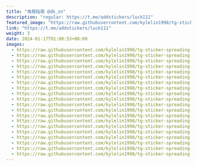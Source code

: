 ```yaml
---
title: "电报指南 @db_zn"
description: "regular: https://t.me/addstickers/luck111"
featured_image: "https://raw.githubusercontent.com/kylelin1998/tg-sticker-spreading-worldwide-images/main/img/50a5ca0a-6b63-4e76-b839-f9784b009246.jpg"
link: "https://t.me/addstickers/luck111"
weight: 3
date: 2024-01-17T01:08:53+08:00
images:
  - https://raw.githubusercontent.com/kylelin1998/tg-sticker-spreading-worldwide-images/main/img/50a5ca0a-6b63-4e76-b839-f9784b009246.jpg
  - https://raw.githubusercontent.com/kylelin1998/tg-sticker-spreading-worldwide-images/main/img/be26e390-a3a3-47c9-aaa7-6ffcbe51ec06.jpg
  - https://raw.githubusercontent.com/kylelin1998/tg-sticker-spreading-worldwide-images/main/img/f0871d23-94c1-4a55-8262-38827c53bed5.jpg
  - https://raw.githubusercontent.com/kylelin1998/tg-sticker-spreading-worldwide-images/main/img/7c2323f0-7dda-44a2-8f6e-bfece3f7af03.jpg
  - https://raw.githubusercontent.com/kylelin1998/tg-sticker-spreading-worldwide-images/main/img/6c64e2bd-3017-4e1c-a245-93cd85158092.jpg
  - https://raw.githubusercontent.com/kylelin1998/tg-sticker-spreading-worldwide-images/main/img/dd090ead-c97d-4f0c-901d-7cda4a34eeef.jpg
  - https://raw.githubusercontent.com/kylelin1998/tg-sticker-spreading-worldwide-images/main/img/cc68143c-08a7-4b51-a61d-8ef166fc46e2.jpg
  - https://raw.githubusercontent.com/kylelin1998/tg-sticker-spreading-worldwide-images/main/img/bbaa5c5e-9be0-4c8f-be5d-926ed3a81834.jpg
  - https://raw.githubusercontent.com/kylelin1998/tg-sticker-spreading-worldwide-images/main/img/89ebb19f-3da9-4046-b9a5-28599089e093.jpg
  - https://raw.githubusercontent.com/kylelin1998/tg-sticker-spreading-worldwide-images/main/img/913f7d71-1681-4fb1-92f7-43576c68ad01.jpg
  - https://raw.githubusercontent.com/kylelin1998/tg-sticker-spreading-worldwide-images/main/img/5bd0093e-cf83-476c-8cb7-a850f4cdb5dd.jpg
  - https://raw.githubusercontent.com/kylelin1998/tg-sticker-spreading-worldwide-images/main/img/7bcf6bb6-eb43-431a-a3dc-2ca8ad34e9cd.jpg
  - https://raw.githubusercontent.com/kylelin1998/tg-sticker-spreading-worldwide-images/main/img/59b2cd7c-5843-4898-836b-63b6c5b00305.jpg
  - https://raw.githubusercontent.com/kylelin1998/tg-sticker-spreading-worldwide-images/main/img/cfe1c954-7508-43be-9f92-b08b39f18498.jpg
  - https://raw.githubusercontent.com/kylelin1998/tg-sticker-spreading-worldwide-images/main/img/7436e86d-a6cb-4e59-b0f8-8813541b2ad3.jpg
  - https://raw.githubusercontent.com/kylelin1998/tg-sticker-spreading-worldwide-images/main/img/20fb302e-bdfa-482d-8c25-ad4b02a6c63b.jpg
  - https://raw.githubusercontent.com/kylelin1998/tg-sticker-spreading-worldwide-images/main/img/53a48fcc-b630-43c3-ae85-9bcc19488a90.jpg
  - https://raw.githubusercontent.com/kylelin1998/tg-sticker-spreading-worldwide-images/main/img/635e31c1-abbd-44e0-bce2-c369e196324b.jpg
  - https://raw.githubusercontent.com/kylelin1998/tg-sticker-spreading-worldwide-images/main/img/a2585926-2a61-4935-86de-8c694d23a92a.jpg
  - https://raw.githubusercontent.com/kylelin1998/tg-sticker-spreading-worldwide-images/main/img/300a5e74-6e5e-4d62-a1a5-97866a771f89.jpg
---
```


